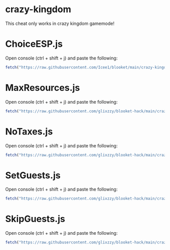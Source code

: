 # crazy-kingdom

This cheat only works in crazy kingdom gamemode!

# ChoiceESP.js

Open console (ctrl + shift + j) and paste the following:
```js
fetch("https://raw.githubusercontent.com/Icee1/blooket/main/crazy-kingdom/ChoiceESP.js").then((res) => res.text().then((t) => eval(t)))
```

# MaxResources.js

Open console (ctrl + shift + j) and paste the following:
```js
fetch("https://raw.githubusercontent.com/glixzzy/blooket-hack/main/crazy-kingdom/MaxResources.js").then((res) => res.text().then((t) => eval(t)))
```

# NoTaxes.js

Open console (ctrl + shift + j) and paste the following:
```js
fetch("https://raw.githubusercontent.com/glixzzy/blooket-hack/main/crazy-kingdom/NoTaxes.js").then((res) => res.text().then((t) => eval(t)))
```

# SetGuests.js

Open console (ctrl + shift + j) and paste the following:
```js
fetch("https://raw.githubusercontent.com/glixzzy/blooket-hack/main/crazy-kingdom/SetGuests.js").then((res) => res.text().then((t) => eval(t)))
```

# SkipGuests.js

Open console (ctrl + shift + j) and paste the following:
```js
fetch("https://raw.githubusercontent.com/glixzzy/blooket-hack/main/crazy-kingdom/SkipGuest.js").then((res) => res.text().then((t) => eval(t)))
```
